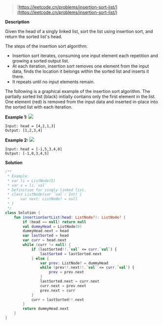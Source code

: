 > [https://leetcode.cn/problems/insertion-sort-list/](https://leetcode.cn/problems/insertion-sort-list/)

**Description**

Given the head of a singly linked list, sort the list using insertion sort, and return the sorted list's head.

The steps of the insertion sort algorithm:

- Insertion sort iterates, consuming one input element each repetition and growing a sorted output list.
- At each iteration, insertion sort removes one element from the input data, finds the location it belongs within the sorted list and inserts it there.
- It repeats until no input elements remain.

The following is a graphical example of the insertion sort algorithm. The partially sorted list (black) initially contains only the first element in the list. One element (red) is removed from the input data and inserted in-place into the sorted list with each iteration.

**Example 1:**
![](https://assets.leetcode.com/uploads/2021/03/04/sort1linked-list.jpg)
```text
Input: head = [4,2,1,3]
Output: [1,2,3,4]
```
**Example 2:**
![](https://assets.leetcode.com/uploads/2021/03/04/sort2linked-list.jpg)
```text
Input: head = [-1,5,3,4,0]
Output: [-1,0,3,4,5]
```

**Solution**
```kotlin
/**
 * Example:
 * var li = ListNode(5)
 * var v = li.`val`
 * Definition for singly-linked list.
 * class ListNode(var `val`: Int) {
 *     var next: ListNode? = null
 * }
 */
class Solution {
    fun insertionSortList(head: ListNode?): ListNode? {
        if (head == null) return null
        val dummyHead = ListNode(0)
        dummyHead.next = head
        var lastSorted = head
        var curr = head.next
        while (curr != null) {
            if (lastSorted!!.`val` <= curr.`val`) {
                lastSorted = lastSorted.next
            } else {
                var prev: ListNode? = dummyHead
                while (prev!!.next!!.`val` <= curr.`val`) {
                    prev = prev.next
                }
                lastSorted.next = curr.next
                curr.next = prev.next
                prev.next = curr
            }
            curr = lastSorted!!.next
        }
        return dummyHead.next
    }
}
```